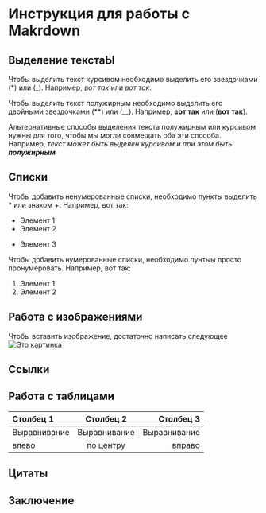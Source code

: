 # Инструкция для работы с Makrdown

## Выделение текстаЫ

Чтобы выделить текст курсивом необходимо выделить его звездочками (*) или (_). Например, *вот так* или _вот так_.

Чтобы выделить текст полужирным необходимо выделить его двойными звездочками (**) или (__). Например, **вот так** или (__вот так__).

Альтернативные способы выделения текста полужирным или курсивом нужны для того, чтобы мы могли совмещать оба эти способа. Например, _текст может быть выделен курсивом и при этом быть **полужирным**_

## Списки

Чтобы добавить ненумерованные списки, необходимо пункты выделить * или знаком +. Например, вот так:
* Элемент 1
* Элемент 2
+ Элемент 3

Чтобы добавить нумерованные списки, необходимо пунтыы просто пронумеровать. Например, вот так:
1. Элемент 1
2. Элемент 2

## Работа с изображениями

Чтобы вставить изображение, достаточно написать следующее
![Это картинка](Pic.jpg)

## Ссылки

## Работа с таблицами

| Столбец 1    | Столбец 2    | Столбец 3    |
| :----------- | :----------: | -----------: |
| Выравнивание | Выравнивание | Выравнивание |
| влево        | по центру    | вправо       |

## Цитаты

## Заключение
